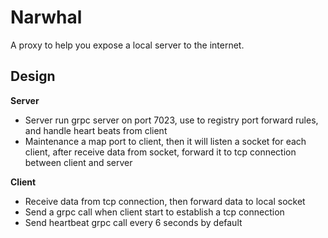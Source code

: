 Narwhal
=======
A proxy to help you expose a local server to the internet.

Design
------

**Server**
* Server run grpc server on port 7023, use to registry port forward rules, and handle heart beats from client
* Maintenance a map port to client, then it will listen a socket for each client, after receive data from socket, forward it to tcp connection between client and server

**Client**
* Receive data from tcp connection, then forward data to local socket
* Send a grpc call when client start to establish a tcp connection
* Send heartbeat grpc call every 6 seconds by default
